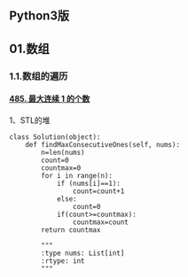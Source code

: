 ## Python3版



## 01.数组

### 1.1.数组的遍历



####  [485. 最大连续 1 的个数](https://leetcode-cn.com/problems/max-consecutive-ones/)



1、STL的堆

```python3
class Solution(object):
    def findMaxConsecutiveOnes(self, nums):
        n=len(nums)
        count=0
        countmax=0
        for i in range(n):
            if (nums[i]==1):
                count=count+1
            else:
                count=0
            if(count>=countmax):
                countmax=count
        return countmax

        """
        :type nums: List[int]
        :rtype: int
        """
```
